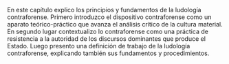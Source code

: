 En este capítulo explico los principios y fundamentos de la ludología contraforense. Primero introduzco el dispositivo contraforense como un aparato teórico-práctico que avanza el análisis crítico de la cultura material. En segundo lugar contextualizo lo contraforense como una práctica de resistencia a la autoridad de los discursos dominantes que produce el Estado. Luego presento una definición de trabajo de la ludología contraforense, explicando también sus fundamentos y procedimientos.